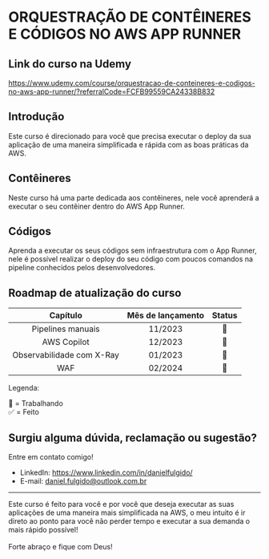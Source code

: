 # ORQUESTRAÇÃO DE CONTÊINERES E CÓDIGOS NO AWS APP RUNNER

## Link do curso na Udemy
https://www.udemy.com/course/orquestracao-de-conteineres-e-codigos-no-aws-app-runner/?referralCode=FCFB99559CA24338B832

## Introdução
Este curso é direcionado para você que precisa executar o deploy da sua aplicação de uma maneira simplificada e rápida com as boas práticas da AWS.

## Contêineres
Neste curso há uma parte dedicada aos contêineres, nele você aprenderá a executar o seu contêiner dentro do AWS App Runner.

## Códigos
Aprenda a executar os seus códigos sem infraestrutura com o App Runner, nele é possível realizar o deploy do seu código com poucos comandos na pipeline conhecidos pelos desenvolvedores.

## Roadmap de atualização do curso
Capítulo | Mês de lançamento | Status
:---: | :---: | :---:
Pipelines manuais | 11/2023 | :construction_worker:
AWS Copilot | 12/2023 | :construction_worker:
Observabilidade com X-Ray | 01/2023 | :construction_worker:
WAF | 02/2024 | :construction_worker:

Legenda:

:construction_worker: = Trabalhando
<br>
:white_check_mark: = Feito

## Surgiu alguma dúvida, reclamação ou sugestão?
Entre em contato comigo!
* LinkedIn: https://www.linkedin.com/in/danielfulgido/
* E-mail: daniel.fulgido@outlook.com.br

---
Este curso é feito para você e por você que deseja executar as suas aplicações de uma maneira mais simplificada na AWS, o meu intuito é ir direto ao ponto para você não perder tempo e executar a sua demanda o mais rápido possível!
<br/>
<br/>
Forte abraço e fique com Deus!
